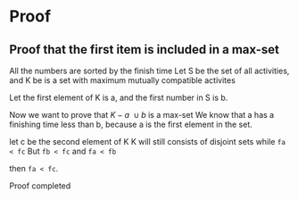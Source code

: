 # Proof

## Proof that the first item is included in a max-set

All the numbers are sorted by the finish time
Let S be the set of all activities, and K be is a set with maximum mutually compatible activites

Let the first element of K is a, and the first number in S is b.

Now we want to prove that $K - a\ \cup b$ is a max-set
We know that a has a finishing time less than b, because a is the first element in the set.

let c be the second element of K
K will still consists of disjoint sets while `fa < fc`
But `fb < fc` and `fa < fb`

then `fa < fc`.

Proof completed
